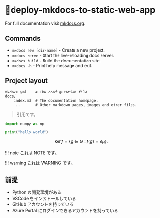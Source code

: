 # deploy-mkdocs-to-static-web-app

For full documentation visit [mkdocs.org](https://www.mkdocs.org).

## Commands

* `mkdocs new [dir-name]` - Create a new project.
* `mkdocs serve` - Start the live-reloading docs server.
* `mkdocs build` - Build the documentation site.
* `mkdocs -h` - Print help message and exit.

## Project layout

    mkdocs.yml    # The configuration file.
    docs/
        index.md  # The documentation homepage.
        ...       # Other markdown pages, images and other files.

> 引用です。

```python
import numpy as np

print("hello world")
```

$$
\operatorname{ker} f=\{g\in G:f(g)=e_{H}\}{\mbox{.}}
$$

!!! note
    これは NOTE です。

!!! warning
    これは WARNING です。

## 前提

- Python の開発環境がある
- VSCode をインストールしている
- GitHub アカウントを持っている
- Azure Portal にログインできるアカウントを持っている